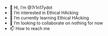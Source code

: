 - 👋 Hi, I’m @7r1n17ydot
- 👀 I’m interested in Ethical HAcking
- 🌱 I’m currently learning Ethical HAcking
- 💞️ I’m looking to collaborate on nothing for now
- 📫 How to reach me 

<!---
7r1n17ydot/7r1n17ydot is a ✨ special ✨ repository because its `README.md` (this file) appears on your GitHub profile.
You can click the Preview link to take a look at your changes.
--->
